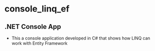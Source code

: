 # console_linq_ef
## .NET Console App
- This a console application developed in C# that shows how LINQ can work with Entity Framework 
